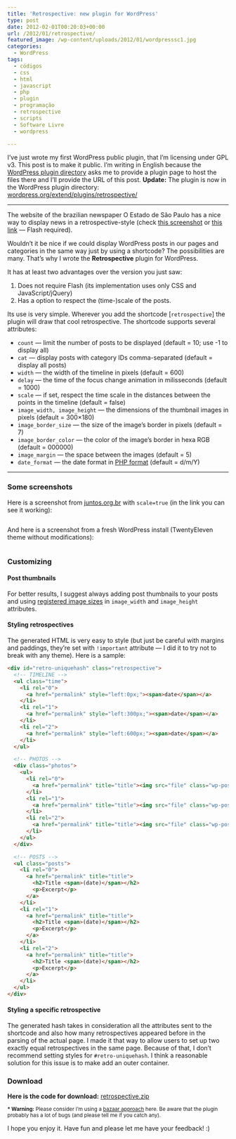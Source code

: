 ```yaml
---
title: 'Retrospective: new plugin for WordPress'
type: post
date: 2012-02-01T00:20:03+00:00
url: /2012/01/retrospective/
featured_image: /wp-content/uploads/2012/01/wordpresssc1.jpg
categories:
  - WordPress
tags:
  - códigos
  - css
  - html
  - javascript
  - php
  - plugin
  - programação
  - retrospective
  - scripts
  - Software Livre
  - wordpress

---
```

I’ve just wrote my first WordPress public plugin, that I’m licensing under GPL v3. This post is to make it public. I’m writing in English because the [WordPress plugin directory][1] asks me to provide a plugin page to host the files there and I’ll provide the URL of this post. **Update:** The plugin is now in the WordPress plugin directory: [wordpress.org/extend/plugins/retrospective/][2]

* * *

The website of the brazilian newspaper O Estado de São Paulo has a nice way to display news in a retrospective-style (check [this screenshot][3] or [this link][4] — Flash required).

Wouldn’t it be nice if we could display WordPress posts in our pages and categories in the same way just by using a shortcode? The possibilities are many. That’s why I wrote the **Retrospective** plugin for WordPress.

It has at least two advantages over the version you just saw:

  1. Does not require Flash (its implementation uses only CSS and JavaScript/jQuery)
  2. Has a option to respect the (time-)scale of the posts.

Its use is very simple. Wherever you add the shortcode [`retrospective`] the plugin will draw that cool retrospective. The shortcode supports several attributes:

  * `count` — limit the number of posts to be displayed (default = 10; use -1 to display all)
  * `cat` — display posts with category IDs comma-separated (default = display all posts)
  * `width` — the width of the timeline in pixels (default = 600)
  * `delay` — the time of the focus change animation in milisseconds (default = 1000)
  * `scale` — if set, respect the time scale in the distances between the points in the timeline (default = false)
  * `image_width, image_height` — the dimensions of the thumbnail images in pixels (default = 300×180)
  * `image_border_size` — the size of the image’s border in pixels (default = 7)
  * `image_border_color` — the color of the image’s border in hexa RGB (default = 000000)
  * `image_margin` — the space between the images (default = 5)
  * `date_format` — the date format in [PHP format][5] (default = d/m/Y)

* * *

### Some screenshots

Here is a screenshot from [juntos.org.br][6] with `scale=true` (in the link you can see it working):

<img src="https://i1.wp.com/tiagomadeira.com/wp-content/uploads/2012/01/ss1.jpg?resize=604%2C404" alt="" title="ss1" class="aligncenter size-full wp-image-967" srcset="https://i1.wp.com/tiagomadeira.com/wp-content/uploads/2012/01/ss1.jpg?w=639&ssl=1 639w, https://i1.wp.com/tiagomadeira.com/wp-content/uploads/2012/01/ss1.jpg?resize=300%2C200&ssl=1 300w" sizes="(max-width: 604px) 100vw, 604px" data-recalc-dims="1" />

And here is a screenshot from a fresh WordPress install (TwentyEleven theme without modifications):

<img src="https://i0.wp.com/tiagomadeira.com/wp-content/uploads/2012/01/ss2-650x345.jpg?resize=604%2C321" alt="" title="ss2" class="aligncenter size-large wp-image-968" data-recalc-dims="1" />

### Customizing

#### Post thumbnails

For better results, I suggest always adding post thumbnails to your posts and using [registered image sizes][7] in `image_width` and `image_height` attributes.

#### Styling retrospectives

The generated HTML is very easy to style (but just be careful with margins and paddings, they’re set with `!important` attribute — I did it to try not to break with any theme). Here is a sample:

```html
<div id="retro-uniquehash" class="retrospective">
  <!-- TIMELINE -->
  <ul class="time">
    <li rel="0">
      <a href="permalink" style="left:0px;"><span>date</span></a>
    </li>
    <li rel="1">
      <a href="permalink" style="left:300px;"><span>date</span></a>
    </li>
    <li rel="2">
      <a href="permalink" style="left:600px;"><span>date</span></a>
    </li>
  </ul>

  <!-- PHOTOS -->
  <div class="photos">
    <ul>
      <li rel="0">
        <a href="permalink" title="title"><img src="file" class="wp-post-image" /></a>
      </li>
      <li rel="1">
        <a href="permalink" title="title"><img src="file" class="wp-post-image" /></a>
      </li>
      <li rel="2">
        <a href="permalink" title="title"><img src="file" class="wp-post-image" /></a>
      </li>
    </ul>
  </div>

  <!-- POSTS -->
  <ul class="posts">
    <li rel="0">
      <a href="permalink" title="title">
        <h2>Title <span>(date)</span></h2>
        <p>Excerpt</p>
      </a>
    </li>
    <li rel="1">
      <a href="permalink" title="title">
        <h2>Title <span>(date)</span></h2>
        <p>Excerpt</p>
      </a>
    </li>
    <li rel="2">
      <a href="permalink" title="title">
        <h2>Title <span>(date)</span></h2>
        <p>Excerpt</p>
      </a>
    </li>
  </ul>
</div>
```

#### Styling a specific retrospective

The generated hash takes in consideration all the attributes sent to the shortcode and also how many retrospectives appeared before in the parsing of the actual page. I made it that way to allow users to set up two exactly equal retrospectives in the same page. Because of that, I don’t recommend setting styles for `#retro-uniquehash`. I think a reasonable solution for this issue is to make add an outer container.

### Download

**Here is the code for download:** [retrospective.zip][8]

<small><strong>* Warning:</strong> Please consider I’m using a <a href="http://catb.org/~esr/writings/homesteading/">bazaar approach</a> here. Be aware that the plugin probably has a lot of bugs (and please tell me if you catch any).</small>

I hope you enjoy it. Have fun and please let me have your feedback! :)

 [1]: https://wordpress.org/extend/plugins/add/
 [2]: https://wordpress.org/extend/plugins/retrospective/
 [3]: http://tiagomadeira.com/wp-content/uploads/2012/01/estadao.jpg
 [4]: http://www.estadao.com.br/especiais/choque-nas-ruas,158638.htm
 [5]: http://php.net/date
 [6]: http://juntos.org.br/juntos/internet/
 [7]: https://codex.wordpress.org/Function_Reference/add_image_size
 [8]: http://tiagomadeira.com/wp-content/uploads/2012/01/retrospective.zip

